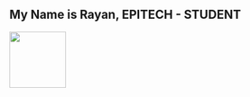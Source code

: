 <h2 img align="left"> My Name is Rayan, EPITECH - STUDENT</h2>
<img align="left" width="100" height="100" src="https://picsum.photos/100/100"
<img align="left" width="100" height="100" [Python-programming-logo-on-transparent-background-PNG]>
